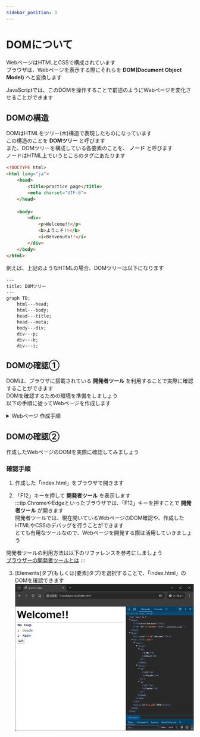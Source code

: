 ```yaml
---
sidebar_position: 3
---
```


# DOMについて
WebページはHTMLとCSSで構成されています  
ブラウザは、Webページを表示する際にそれらを __DOM(Document Object Model)__ へと変換します  

JavaScriptでは、このDOMを操作することで前述のようにWebページを変化させることができます  

## DOMの構造
DOMはHTMLをツリー(木)構造で表現したものになっています  
この構造のことを __DOMツリー__ と呼びます  
また、DOMツリーを構成している各要素のことを、 __ノード__ と呼びます  
ノードはHTML上でいうところのタグにあたります  

```html title="HTML"
<!DOCTYPE html>
<html lang="ja">
    <head>
        <title>practice page</title>
        <meta charset="UTF-8">
    </head>

    <body>
        <div>
            <p>Welcome!!</p>
            <b>ようこそ!!</b>
            <i>Benvenuto!!</i>
        </div>
    </body>
</html>
```

例えば、上記のようなHTMLの場合、DOMツリーは以下になります  

```mermaid
---
title: DOMツリー
---
graph TD;
    html---head;
    html---body;
    head---title;
    head---meta;
    body---div;
    div---p;
    div---b;
    div---i;
```

## DOMの確認①
DOMは、ブラウザに搭載されている __開発者ツール__ を利用することで実際に確認することができます  
DOMを確認するための環境を準備をしましょう  
以下の手順に従ってWebページを作成します  

<details>
<summary>Webページ 作成手順</summary>

1. 作業用フォルダ「C:\web\practice」を新規作成します  
中間のフォルダが存在しない場合は、同様に新規作成してください

2. 「practice」フォルダに以下のファイルを作成しましょう

```html title="index.html"
<!DOCTYPE html>
<html lang="ja">
    <head>
        <title>practice page</title>
        <link rel="stylesheet" href="./css/style.css">
    </head>

    <body>
        <div class="title">Welcome!!</div>

        <div>
            <table>
                <thead>
                    <th>No</th>
                    <th>Corp</th>
                </thead>
                <tbody id="tb-body">
                    <tr>
                        <td>1</td>
                        <td>Google</td>
                    </tr>
                    <tr>
                        <td>2</td>
                        <td>Apple</td>
                    </tr>
                </tbody>
            </table>
        </div>
        <button id='btn-add'>追加</button>
    </body>
</html>
```

3. 「practice」フォルダに「css」フォルダを新規作成します

4. 「css」フォルダ( 「C:\web\practice\css」 )へ以下のファイルを作成しましょう
```css title="style.css"
.title{
    font-weight: bold;
    font-size: 50px;
    color: black;
    border-bottom: solid 1px;
    border-color: gray;
}
```  

5. フォルダ構造は以下の通りになります  
![folder_structure](./images/html_css_structure.png)
</details>

## DOMの確認②

作成したWebページのDOMを実際に確認してみましょう  

### 確認手順
1. 作成した「index.html」をブラウザで開きます  

2. 「F12」キーを押して __開発者ツール__ を表示します  
:::tip
ChromeやEdgeといったブラウザでは、「F12」キーを押すことで __開発者ツール__ が開きます  
開発者ツールでは、現在開いているWebページのDOM確認や、作成したHTMLやCSSのデバッグを行うことができます  
とても有用なツールなので、Webページを開発する際は活用していきましょう

開発者ツールの利用方法は以下のリファレンスを参考にしましょう  
[ブラウザーの開発者ツールとは](https://developer.mozilla.org/ja/docs/Learn/Common_questions/Tools_and_setup/What_are_browser_developer_tools)
:::


3. [Elements]タブ(もしくは[要素]タブ)を選択することで、「index.html」のDOMを確認できます  
![js](./images/practice_dom.png)